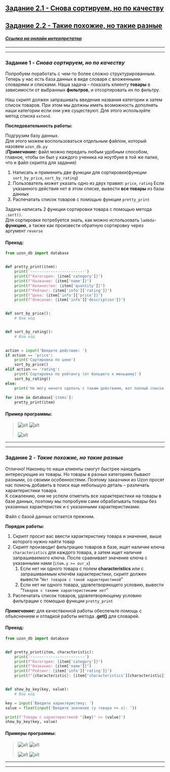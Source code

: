## [Задание 2.1 - Снова сортируем, но по качеству](#task_1)
## [Задание 2.2 - Такие похожие, но такие разные](#task_2)

#### [_Ссылка на онлайн интерпретатор_](https://www.online-python.com/)
_________________________________________
_________________________________________

### Задание 1 - _Снова сортируем, но по качеству_ <a name="task_1"></a>
Попробуем поработать с чем-то более сложно структурированным.  
Теперь у нас есть база данных в виде словаря с вложенными словарями и списками. 
Наша задача – показать клиенту **товары** в зависимости от выбранных **фильтров**, 
и отсортировать их по фильтру. 

Наш скрипт должен запрашивать введение названия категории и затем список товаров. 
При этом мы должны иметь возможность дополнять наши категории если они уже существуют.
Для этого используйте метод списка ```extend```.

**Последовательность работы:**

Подгрузим базу данных.  
Для этого можем воспользоваться отдельным файлом, который назовем `uzon_db.py`  
(**_Примечание:_** файл можно передать любым удобным способом, главное, чтобы он был у каждого ученика на ноутбуке в той же папке, что и файл скрипта для задания) 
 
1. Написать и применить две функции для сортировки(функции `sort_by_price`, `sort_by_rating`)
2. Пользователь может указать одно из двух правил: `price`, `rating` Если указанного действия нет в этом списке, вывести **все товары** из базы данных
3. Распечатать список товаров с помощью функции `pretty_print`

Задача написать 2 функции сортировки товара с помощью метода `.sort()`.  
Для сортировки потребуется знать, как можно использовать `lambda`-**функцию**, а также как произвести обратную сортировку через аргумент `reverse`

#### Прекод:
```python
from uzon_db import database


def pretty_print(item):
    print('------------------------')
    print(f"Категория: {item['category']}")
    print(f"Название: {item['name']}")
    print(f"Количество: {item['quantity']}")
    print(f"Рейтинг: {item['info']['rating']}")
    print(f"Цена: {item['info']['price']}")
    print(f"Описание: {item['info']['description']}")


def sort_by_price():
    # Ваш код


def sort_by_rating():
    # Ваш код
   

action = input('Введите действие: ')
if action == 'price':
    print('Сортировка по цене')
    sort_by_price()
elif action == 'rating':
    print('Сортировка по рейтингу (от большего к меньшему)')
    sort_by_rating()
else:
    print('Не могу ничего сделать с таким действием, вот полный список товаров')
    
for item in database['items']:
    pretty_print(item)
```

#### Пример программы:
> ![alt](images/task_2_1a.png)
> ![alt](images/task_2_1b.png)
> 
> ![alt](images/task_2_1c.png)

_________________________________________
_________________________________________
### Задание 2 - _Такие похожие, но такие разные_<a name="task_2"></a>
Отлично! Наконец-то наши клиенты смогут быстрее находить интересующие их товары. 
Но товары в разных категориях бывают разными, со своими особенностями. 
Поэтому заказчики из Uzon просят нас помочь добавить в поиск еще небольшую деталь – 
различать характеристики товара.  
К сожалению, они не успели отметить все характеристики на товары в базе данных, 
поэтому мы попробуем сами обрабатывать товары без указанных характеристик и с указанными 
характеристиками.

Файл с базой данных остается прежним.

**Порядок работы:**   
1. Скрипт просит вас ввести характеристику товара и значение, выше которого нужно найти товар
2. Скрипт производит фильтрацию товаров в базе, ищет наличие ключа `characteristics` для каждого товара, а затем ищет наличие запрашиваемого ключа. После сравнивает значение ключа с указанными нами (`item.y >= our_x`)
   1. Если нет ни одного товара с полем **characteristics** или с запрашиваемым ключём характеристики, скрипт должен вывести “`Нет товаров с такой характеристикой`”  
   2. Если нет ни одного товара, удовлетворяющего условию, вывести “`Товаров с такими характеристиками нет`”
3. Распечатать список товаров, удовлетворяющему условию фильтрации с помощью функции `pretty_print`

**_Примечание:_** для качественной работы обеспечьте помощь с объяснением и отладкой работы метода **.get()** для словарей.

#### Прекод:
```python
from uzon_db import database


def pretty_print(item, characteristic):
    print('------------------------')
    print(f"Категория: {item['category']}")
    print(f"Название: {item['name']}")
    print(f"Рейтинг: {item['info']['rating']}")
    print(f"{characteristic}: {item['characteristics'][characteristic]}")


def show_by_key(key, value):
    # Ваш код

key = input('Введите характеристику: ')
value = float(input('Введите значение (y товара >= x): '))

print(f'Товары с характеристикой "{key}" >= {value}')
show_by_key(key, value)
```

#### Примеры программы:
> ![alt](images/task_2_2a.png)
> ![alt](images/task_2_2b.png)
> 
> ![alt](images/task_2_2c.png)
> ![alt](images/task_2_2d.png)
_________________________________________
_________________________________________
